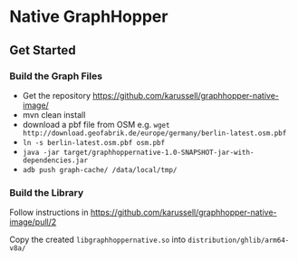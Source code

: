 # Native GraphHopper

## Get Started

### Build the Graph Files

 * Get the repository https://github.com/karussell/graphhopper-native-image/
 * mvn clean install
 * download a pbf file from OSM e.g. `wget http://download.geofabrik.de/europe/germany/berlin-latest.osm.pbf`
 * `ln -s berlin-latest.osm.pbf osm.pbf`
 * `java -jar target/graphhoppernative-1.0-SNAPSHOT-jar-with-dependencies.jar`
 * `adb push graph-cache/ /data/local/tmp/`

### Build the Library

Follow instructions in https://github.com/karussell/graphhopper-native-image/pull/2

Copy the created `libgraphhoppernative.so` into `distribution/ghlib/arm64-v8a/`
